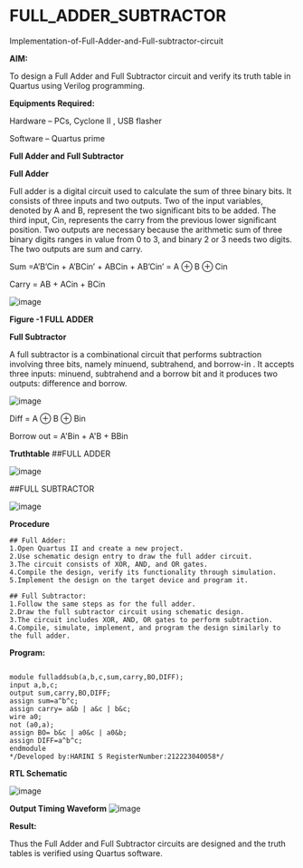 # FULL_ADDER_SUBTRACTOR

Implementation-of-Full-Adder-and-Full-subtractor-circuit

**AIM:**

To design a Full Adder and Full Subtractor circuit and verify its truth table in Quartus using Verilog programming.

**Equipments Required:**

Hardware – PCs, Cyclone II , USB flasher

Software – Quartus prime

**Full Adder and Full Subtractor**

**Full Adder**

Full adder is a digital circuit used to calculate the sum of three binary bits. It consists of three inputs and two outputs. Two of the input variables, denoted by A and B, represent the two significant bits to be added. The third input, Cin, represents the carry from the previous lower significant position. Two outputs are necessary because the arithmetic sum of three binary digits ranges in value from 0 to 3, and binary 2 or 3 needs two digits. The two outputs are sum and carry.

Sum =A’B’Cin + A’BCin’ + ABCin + AB’Cin’ = A ⊕ B ⊕ Cin 

Carry = AB + ACin + BCin

![image](https://github.com/naavaneetha/FULL_ADDER_SUBTRACTOR/assets/154305477/0f30ba51-5ffb-4198-845f-18e054f675e7)

**Figure -1 FULL ADDER**

**Full Subtractor**

A full subtractor is a combinational circuit that performs subtraction involving three bits, namely minuend, subtrahend, and borrow-in . It accepts three inputs: minuend, subtrahend and a borrow bit and it produces two outputs: difference and borrow.

![image](https://github.com/naavaneetha/FULL_ADDER_SUBTRACTOR/assets/154305477/02b24f51-ab51-4304-9ad6-7b81ffc1ead5)

Diff = A ⊕ B ⊕ Bin 

Borrow out = A'Bin + A'B + BBin

**Truthtable**
##FULL ADDER

![image](https://github.com/harinisaravanan10/FULL_ADDER_SUBTRACTOR/assets/149035598/6d9d5dcd-738f-4b83-a1a5-8f0550e26db4)

##FULL SUBTRACTOR

![image](https://github.com/harinisaravanan10/FULL_ADDER_SUBTRACTOR/assets/149035598/bfe672f6-a901-4c87-8e84-77adb616fd5b)

**Procedure**

```
## Full Adder:
1.Open Quartus II and create a new project.
2.Use schematic design entry to draw the full adder circuit. 
3.The circuit consists of XOR, AND, and OR gates. 
4.Compile the design, verify its functionality through simulation. 
5.Implement the design on the target device and program it.

## Full Subtractor: 
1.Follow the same steps as for the full adder. 
2.Draw the full subtractor circuit using schematic design. 
3.The circuit includes XOR, AND, OR gates to perform subtraction. 
4.Compile, simulate, implement, and program the design similarly to the full adder.

```
**Program:**
```

module fulladdsub(a,b,c,sum,carry,BO,DIFF);
input a,b,c;
output sum,carry,BO,DIFF;
assign sum=a^b^c;
assign carry= a&b | a&c | b&c;
wire a0;
not (a0,a);
assign BO= b&c | a0&c | a0&b;
assign DIFF=a^b^c;
endmodule
*/Developed by:HARINI S RegisterNumber:212223040058*/

```
**RTL Schematic**

![image](https://github.com/harinisaravanan10/FULL_ADDER_SUBTRACTOR/assets/149035598/f9de0596-a23a-4ba1-9b25-992a579a1177)

**Output Timing Waveform**
![image](https://github.com/harinisaravanan10/FULL_ADDER_SUBTRACTOR/assets/149035598/e6bb4d0e-5766-4ff4-96b6-bafabf238cbc)

 
**Result:**

Thus the Full Adder and Full Subtractor circuits are designed and the truth tables is verified using Quartus software.



